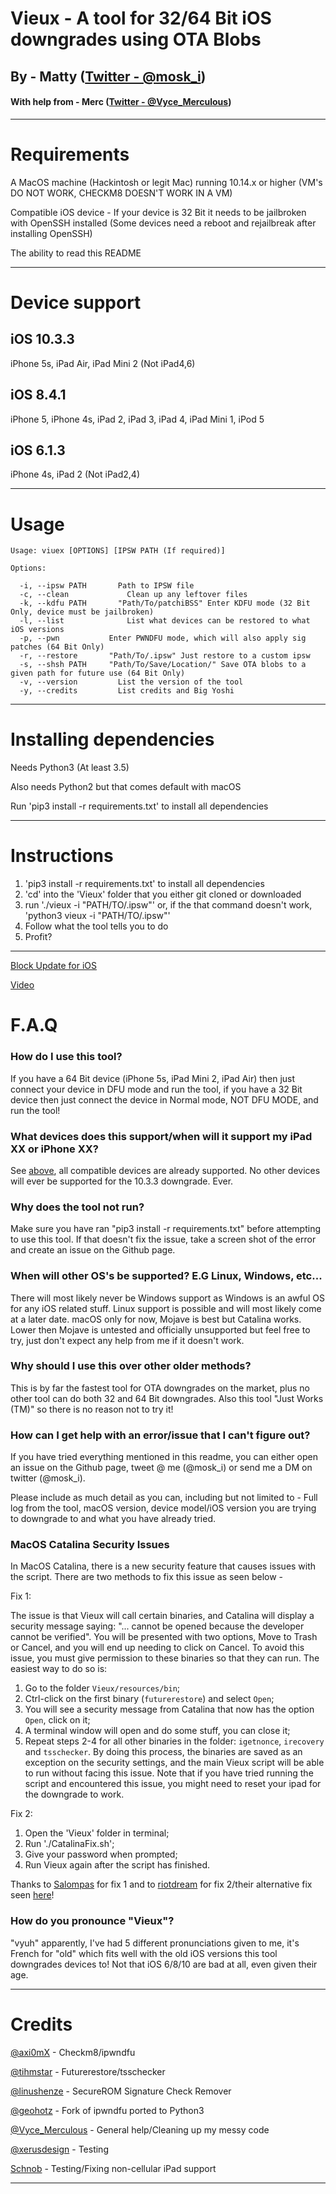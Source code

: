 # Vieux - A tool for 32/64 Bit iOS downgrades using OTA Blobs

## By - Matty ([Twitter - @mosk_i](https://twitter.com/mosk_i))
#### With help from - Merc ([Twitter - @Vyce_Merculous](https://twitter.com/Vyce_Merculous))

-----------------
# Requirements
A MacOS machine (Hackintosh or legit Mac) running 10.14.x or higher (VM's DO NOT WORK, CHECKM8 DOESN'T WORK IN A VM)

Compatible iOS device - If your device is 32 Bit it needs to be jailbroken with OpenSSH installed (Some devices need a reboot and rejailbreak after installing OpenSSH)

The ability to read this README

-----------------
# Device support

## iOS 10.3.3
iPhone 5s, iPad Air, iPad Mini 2 (Not iPad4,6)

## iOS 8.4.1
iPhone 5, iPhone 4s, iPad 2, iPad 3, iPad 4, iPad Mini 1, iPod 5

## iOS 6.1.3
iPhone 4s, iPad 2 (Not iPad2,4)

-----------------

# Usage
```
Usage: viuex [OPTIONS] [IPSW PATH (If required)]

Options:

  -i, --ipsw PATH		Path to IPSW file
  -c, --clean			  Clean up any leftover files
  -k, --kdfu PATH		"Path/To/patchiBSS" Enter KDFU mode (32 Bit Only, device must be jailbroken)
  -l, --list			  List what devices can be restored to what iOS versions
  -p, --pwn           Enter PWNDFU mode, which will also apply sig patches (64 Bit Only)
  -r, --restore		  "Path/To/.ipsw" Just restore to a custom ipsw
  -s, --shsh PATH	  "Path/To/Save/Location/" Save OTA blobs to a given path for future use (64 Bit Only)
  -v, --version			List the version of the tool
  -y, --credits			List credits and Big Yoshi

```



-----------------
# Installing dependencies

Needs Python3 (At least 3.5)

Also needs Python2 but that comes default with macOS

Run 'pip3 install -r requirements.txt' to install all dependencies

-----------------
# Instructions

1. 'pip3 install -r requirements.txt' to install all dependencies
2. 'cd' into the 'Vieux' folder that you either git cloned or downloaded
3. run './vieux -i "PATH/TO/.ipsw"' or, if the that command doesn't work, 'python3 vieux -i "PATH/TO/.ipsw"'
4. Follow what the tool tells you to do
5. Profit?
-----------------
[Block Update for iOS](https://betaprofiles.com/)

[Video](https://www.youtube.com/watch?v=JuKT1-ju3bI)


# F.A.Q
### How do I use this tool?
If you have a 64 Bit device (iPhone 5s, iPad Mini 2, iPad Air) then just connect your device in DFU mode and run the tool, if you have a 32 Bit device then just connect the device in Normal mode, NOT DFU MODE, and run the tool!

### What devices does this support/when will it support my iPad XX or iPhone XX?
See [above](#device-support), all compatible devices are already supported. No other devices will ever be supported for the 10.3.3 downgrade. Ever.

### Why does the tool not run?
Make sure you have ran "pip3 install -r requirements.txt" before attempting to use this tool. If that doesn't fix the issue, take a screen shot of the error and create an issue on the Github page.

### When will other OS's be supported? E.G Linux, Windows, etc...
There will most likely never be Windows support as Windows is an awful OS for any iOS related stuff. Linux support is possible and will most likely come at a later date. macOS only for now, Mojave is best but Catalina works. Lower then Mojave is untested and officially unsupported but feel free to try, just don't expect any help from me if it doesn't work.

### Why should I use this over other older methods?
This is by far the fastest tool for OTA downgrades on the market, plus no other tool can do both 32 and 64 Bit downgrades. Also this tool "Just Works (TM)" so there is no reason not to try it!

### How can I get help with an error/issue that I can't figure out?
If you have tried everything mentioned in this readme, you can either open an issue on the Github page, tweet @ me (@mosk_i) or send me a DM on twitter (@mosk_i).

Please include as much detail as you can, including but not limited to - Full log from the tool, macOS version, device model/iOS version you are trying to downgrade to and what you have already tried.

### MacOS Catalina Security Issues
In MacOS Catalina, there is a new security feature that causes issues with the script. There are two methods to fix this issue as seen below -

Fix 1:

The issue is that Vieux will call certain binaries, and Catalina will display a security message saying: "... cannot be opened because the developer cannot be verified". You will be presented with two options, Move to Trash or Cancel, and you will end up needing to click on Cancel. To avoid this issue, you must give permission to these binaries so that they can run. The easiest way to do so is:
1. Go to the folder `Vieux/resources/bin`;
2. Ctrl-click on the first binary (`futurerestore`) and select `Open`;
3. You will see a security message from Catalina that now has the option `Open`, click on it;
4. A terminal window will open and do some stuff, you can close it;
5. Repeat steps 2-4 for all other binaries in the folder: `igetnonce`, `irecovery` and `tsschecker`.
By doing this process, the binaries are saved as an exception on the security settings, and the main Vieux script will be able to run without facing this issue.
Note that if you have tried running the script and encountered this issue, you might need to reset your ipad for the downgrade to work.

Fix 2:

1. Open the 'Vieux' folder in terminal;
2. Run './CatalinaFix.sh';
3. Give your password when prompted;
4. Run Vieux again after the script has finished. 

Thanks to [Salompas](https://github.com/Salompas) for fix 1 and to [riotdream](https://github.com/riotdream) for fix 2/their alternative fix seen [here](https://github.com/MatthewPierson/Vieux/issues/126#issuecomment-612641213)!

### How do you pronounce "Vieux"?
"vyuh" apparently, I've had 5 different pronunciations given to me, it's French for "old" which fits well with the old iOS versions this tool downgrades devices to! Not that iOS 6/8/10 are bad at all, even given their age.

-----------------
# Credits

[@axi0mX](https://twitter.com/axi0mX) - Checkm8/ipwndfu

[@tihmstar](https://twitter.com/tihmstar) - Futurerestore/tsschecker

[@linushenze](https://twitter.com/LinusHenze) - SecureROM Signature Check Remover

[@geohotz](https://twitter.com/realGeorgeHotz) - Fork of ipwndfu ported to Python3

[@Vyce_Merculous](https://twitter.com/Vyce_Merculous) - General help/Cleaning up my messy code

[@xerusdesign](https://twitter.com/xerusdesign) - Testing

[Schnob](https://github.com/Schnob) - Testing/Fixing non-cellular iPad support

-----------------
